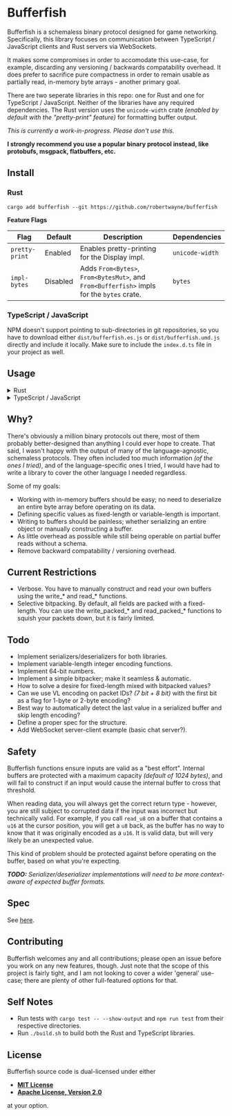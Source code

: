 # Bufferfish

Bufferfish is a schemaless binary protocol designed for game networking.
Specifically, this library focuses on communication between TypeScript /
JavaScript clients and Rust servers via WebSockets.

It makes some compromises in order to accomodate this use-case, for example,
discarding any versioning / backwards compatability overhead. It does prefer to
sacrifice pure compactness in order to remain usable as partially read,
in-memory byte arrays - another primary goal.

There are two seperate libraries in this repo: one for Rust and one for
TypeScript / JavaScript. Neither of the libraries have any required
dependencies. The Rust version uses the `unicode-width` crate _(enabled by
default with the "pretty-print" feature)_ for formatting buffer output.

_This is currently a work-in-progress. Please don't use this._

**I strongly recommend you use a popular binary protocol instead, like
protobufs, msgpack, flatbuffers, etc.**

## Install

<!-- markdownlint-disable -->

### Rust

    cargo add bufferfish --git https://github.com/robertwayne/bufferfish

**Feature Flags**

<!-- markdownlint-disable -->
| Flag          | Default  | Description                                                                                    | Dependencies          |
|---------------|----------|------------------------------------------------------------------------------------------------|-----------------------|
| `pretty-print`| Enabled  | Enables pretty-printing for the Display impl.                                                  | `unicode-width`       |
| `impl-bytes`  | Disabled | Adds `From<Bytes>`, `From<BytesMut>`, and `From<Bufferfish>` impls for the `bytes` crate.      | `bytes`               |
<!-- markdownlint-enable -->

### TypeScript / JavaScript

NPM doesn't support pointing to sub-directories in git repositories, so you have
to download either `dist/bufferfish.es.js` or `dist/bufferfish.umd.js` directly
and include it locally. Make sure to include the `index.d.ts` file in your
project as well.

</details>

## Usage

<details>
<summary>Rust</summary>

```rust
// src/main.rs
use bufferfish::Bufferfish;

fn main() {
    let mut buf = Bufferfish::new();
    buf.write_string("Hello, world!")?;
    println!("{}", buf);

    let s = buf.read_string()?;
    println!("{}", s);

    Ok(())
}
```
Output:

     Byte:  0  13  72  101  108  108  111  44  32  119  111  114  108  100  33
    Index:  0   1   2    3    4    5    6   7   8    9   10   11   12   13  14

    Hello, world!

</details>

<details>
  <summary>TypeScript / JavaScript</summary>

  ```ts
  import { Bufferfish } from "bufferfish"
  // ...or...
  const bufferfish = require("bufferfish")

  const buf = new Bufferfish()
  buf.writeUint16(65535)
  console.table(buf.view())

  const n = buf.readUint16()
  console.log(n)
  ```

  Output:

    ┌─────────┬────────┐
    │ (index) │ Values │
    ├─────────┼────────┤
    │    0    │  255   │
    └─────────┴────────┘

    65535

</details>

<!-- markdownlint-enable -->

## Why?

There's obviously a million binary protocols out there, most of them probably
better-designed than anything I could ever hope to create. That said, I wasn't
happy with the output of many of the language-agnostic, schemaless protocols.
They often included too much information _(of the ones I tried)_, and of the
language-specific ones I tried, I would have had to write a library to cover the
other language I needed regardless.

Some of my goals:

- Working with in-memory buffers should be easy; no need to deserialize an
  entire byte array before operating on its data.
- Defining specific values as fixed-length or variable-length is important.
- Writing to buffers should be painless; whether serializing an entire object or
  manually constructing a buffer.
- As little overhead as possible while still being operable on partial buffer
  reads without a schema.
- Remove backward compatability / versioning overhead.

## Current Restrictions

- Verbose. You have to manually construct and read your own buffers using the
  write_\* and read_\* functions.
- Selective bitpacking. By default, all fields are packed with a fixed-length.
  You can use the write_packed_\* and read_packed_\* functions to squish your
  packets down, but it is fairly limited.

## Todo

- Implement serializers/deserializers for both libraries.
- Implement variable-length integer encoding functions.
- Implement 64-bit numbers.
- Implement a simple bitpacker; make it seamless & automatic.
- How to solve a desire for fixed-length mixed with bitpacked values?
- Can we use VL encoding on packet IDs? _(7 bit + 8 bit)_ with the first bit as
  a flag for 1-byte or 2-byte encoding?
- Best way to automatically detect the last value in a serialized buffer and
  skip length encoding?
- Define a proper spec for the structure.
- Add WebSocket server-client example (basic chat server?).

## Safety

Bufferfish functions ensure inputs are valid as a "best effort". Internal
buffers are protected with a maximum capacity _(default of 1024 bytes)_, and
will fail to construct if an input would cause the internal buffer to cross that
threshold.

When reading data, you will always get the correct return type - however, you
are still subject to corrupted data if the input was incorrect but technically
valid. For example, if you call `read_u8` on a buffer that contains a `u16` at
the cursor position, you will get a `u8` back, as the buffer has no way to know
that it was originally encoded as a `u16`. It is valid data, but will very
likely be an unexpected value.

This kind of problem should be protected against before operating on the buffer,
based on what you're expecting.

_**TODO:** Serializer/deserializer implementations will need to be more
context-aware of expected buffer formats._

## Spec

See [here](/SPECIFICATION.md).

## Contributing

Bufferfish welcomes any and all contributions; please open an issue before you
work on any new features, though. Just note that the scope of this project is
fairly tight, and I am not looking to cover a wider 'general' use-case; there
are plenty of other full-featured options for that.

## Self Notes

- Run tests with `cargo test -- --show-output` and `npm run test` from their
  respective directories.
- Run `./build.sh` to build both the Rust and TypeScript libraries.

## License

Bufferfish source code is dual-licensed under either

- **[MIT License](/docs/LICENSE-MIT)**
- **[Apache License, Version 2.0](/docs/LICENSE-APACHE)**

at your option.

